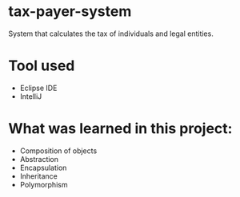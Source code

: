 # tax-payer-system

System that calculates the tax of individuals and legal entities.

# Tool used
- Eclipse IDE
- IntelliJ

# What was learned in this project:
- Composition of objects
- Abstraction
- Encapsulation
- Inheritance
- Polymorphism

